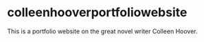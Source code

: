 # colleenhooverportfoliowebsite
This is a portfolio website on the great novel writer Colleen Hoover.
